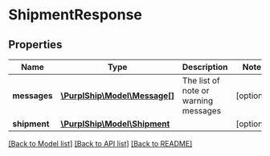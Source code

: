 # ShipmentResponse

## Properties
Name | Type | Description | Notes
------------ | ------------- | ------------- | -------------
**messages** | [**\PurplShip\Model\Message[]**](Message.md) | The list of note or warning messages | [optional] 
**shipment** | [**\PurplShip\Model\Shipment**](Shipment.md) |  | [optional] 

[[Back to Model list]](../../README.md#documentation-for-models) [[Back to API list]](../../README.md#documentation-for-api-endpoints) [[Back to README]](../../README.md)


